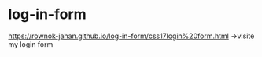 # log-in-form
https://rownok-jahan.github.io/log-in-form/css17login%20form.html ->visite my login form
